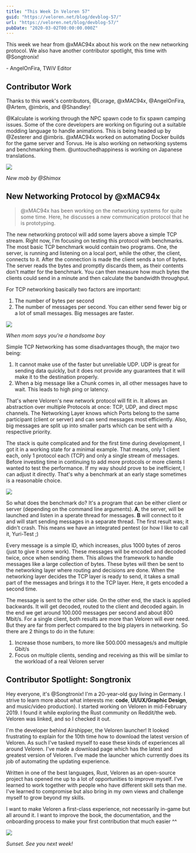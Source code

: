 ```yaml
---
title: "This Week In Veloren 57"
guid: "https://veloren.net/blog/devblog-57/"
url: "https://veloren.net/blog/devblog-57/"
pubDate: "2020-03-02T00:00:00.000Z"
---
```


This week we hear from @xMAC94x about his work on the new networking protocol. We also have another contributor spotlight, this time with @Songtronix!

\- AngelOnFira, TWiV Editor

## Contributor Work

Thanks to this week's contributors, @Lorage, @xMAC94x, @AngelOnFira, @Artem, @imbris, and @Shandley!

@Kalculate is working through the NPC spawn code to fix spawn camping issues. Some of the core developers are working on figuring out a suitable modding language to handle animations. This is being headed up by @Zesterer and @imbris. @xMAC94x worked on automating Docker builds for the game server and Torvus. He is also working on networking systems and benchmarking them. @untouchedhappiness is working on Japanese translations.

![](https://s3.eu-central-2.wasabisys.com/veloren-blog/cdn/597826574095613962/683702810650607632/troll1.png)

_New mob by @Shimox_

## New Networking Protocol by @xMAC94x

> @xMAC94x has been working on the networking systems for quite some time. Here, he discusses a new communication protocol that he is prototyping.

The new networking protocol will add some layers above a simple TCP stream. Right now, I'm focusing on testing this protocol with benchmarks. The most basic TCP benchmark would contain two programs. One, the server, is running and listening on a local port, while the other, the client, connects to it. After the connection is made the client sends a ton of bytes. The server reads the bytes and promptly discards them, as their contents don't matter for the benchmark. You can then measure how much bytes the clients could send in a minute and then calculate the bandwidth throughput.

For TCP networking basically two factors are important:

1.  The number of bytes per second
2.  The number of messages per second. You can either send fewer big or a lot of small messages. Big messages are faster.

![](https://s3.eu-central-2.wasabisys.com/veloren-blog/cdn/467861553178345502/682852764069396485/redhead-orc-looks-at-you.png)

_When mom says you're a handsome boy_

Simple TCP Networking has some disadvantages though, the major two being:

1.  It cannot make use of the faster but unreliable UDP. UDP is great for sending data quickly, but it does not provide any guarantees that it will make it to the destination properly.
2.  When a big message like a Chunk comes in, all other messages have to wait. This leads to high ping or latency.

That's where Veloren's new network protocol will fit in. It allows an abstraction over multiple Protocols at once: TCP, UDP, and direct mpsc channels. The Networking Layer knows which Ports belong to the same participant (client or server) and can send messages most efficiently. Also, big messages are split up into smaller parts which can be sent with a respective priority.

The stack is quite complicated and for the first time during development, I got it in a working state for a minimal example. That means, only 1 client each, only 1 protocol each (TCP) and only a single stream of messages. Before investing time in continuing to add more protocols or more clients I wanted to test the performance. If my way should prove to be inefficient, I can adjust it directly. That's why a benchmark at an early stage sometimes is a reasonable choice.

![](https://s3.eu-central-2.wasabisys.com/veloren-blog/cdn/634860358623821835/682910605480427549/18.png)

So what does the benchmark do? It's a program that can be either client or server (depending on the command line arguments). **A**, the server, will be launched and listen in a sperate thread for messages. **B** will connect to it and will start sending messages in a separate thread. The first result was; it didn't crash. This means we have an integrated pentest (or how I like to call it, Yuri-Test ;)

Every message is a simple ID, which increases, plus 1000 bytes of zeros (just to give it some work). These messages will be encoded and decoded twice, once when sending them. This allows the framework to handle messages like a large collection of bytes. These bytes will then be sent to the networking layer where routing and decisions are done. When the networking layer decides the TCP layer is ready to send, it takes a small part of the messages and brings it to the TCP layer. Here, it gets encoded a second time.

The message is sent to the other side. On the other end, the stack is applied backwards. It will get decoded, routed to the client and decoded again. In the end we get around 100.000 messages per second and about 800 Mbit/s. For a single client, both results are more than Veloren will ever need. But they are far from perfect compared to the big players in networking. So there are 2 things to do in the future:

1.  Increase those numbers, to more like 500.000 messages/s and multiple Gbit/s
2.  Focus on multiple clients, sending and receiving as this will be similar to the workload of a real Veloren server

## Contributor Spotlight: Songtronix

Hey everyone, it's @Songtronix! I'm a 20-year-old guy living in Germany. I strive to learn more about what interests me: **code**, **UI/UX/Graphic Design**, and music/video production). I started working on Veloren in mid-February 2019. I found it while exploring the Rust community on Reddit/the web. Veloren was linked, and so I checked it out.

I'm the developer behind Airshipper, the Veloren launcher! It looked frustrating to explain for the 10th time how to download the latest version of Veloren. As such I've tasked myself to ease these kinds of experiences all around Veloren. I've made a download page which has the latest and greatest version of Veloren. I've made the launcher which currently does its job of automating the updating experience.

Written in one of the best languages, Rust, Veloren as an open-source project has opened me up to a lot of opportunities to improve myself. I've learned to work together with people who have different skill sets than me. I've learned to compromise but also bring in my own views and challenge myself to grow beyond my skills.

I want to make Veloren a first-class experience, not necessarily in-game but all around it. I want to improve the book, the documentation, and the onboarding process to make your first contribution that much easier ^^

![](https://s3.eu-central-2.wasabisys.com/veloren-blog/cdn/634860358623821835/683401419465818124/veloren-voxygen_2020-02-29_20-51-58.png)

_Sunset. See you next week!_
